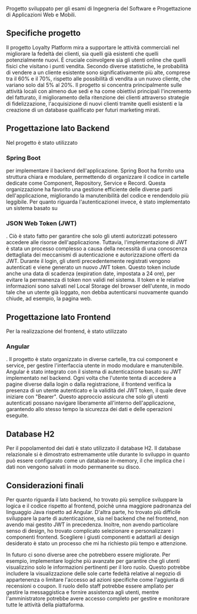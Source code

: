Progetto sviluppato per gli esami di Ingegneria del Software e Progettazione di Applicazioni Web e Mobili.

## Specifiche progetto
Il progetto Loyalty Platform mira a supportare le attività commerciali nel migliorare la fedeltà dei clienti, sia quelli già esistenti che quelli potenzialmente nuovi. È cruciale coinvolgere sia gli utenti online che quelli fisici che visitano i punti vendita.
Secondo diverse statistiche, le probabilità di vendere a un cliente esistente sono significativamente più alte, comprese tra il 60% e il 70%, rispetto alle possibilità di vendita a un nuovo cliente, che variano solo dal 5% al 20%.
Il progetto si concentra principalmente sulle attività locali con almeno due sedi e ha come obiettivi principali l'incremento del fatturato, il miglioramento della ritenzione dei clienti attraverso strategie di fidelizzazione, l'acquisizione di nuovi clienti tramite quelli esistenti e la creazione di un database qualificato per futuri marketing mirati.

## Progettazione lato Backend
Nel progetto è stato utilizzato <h3>Spring Boot</h3> per implementare il backend dell'applicazione. Spring Boot ha fornito una struttura chiara e modulare, permettendo di organizzare il codice in cartelle dedicate come Component, Repository, Service e Record. Questa organizzazione ha favorito una gestione efficiente delle diverse parti dell'applicazione, migliorando la manutenibilità del codice e rendendolo più leggibile. Per quanto riguarda l'autenticazionei invece, è stato implementato un sistema basato su <h3>JSON Web Token (JWT)</h3>. Ciò è stato fatto per garantire che solo gli utenti autorizzati potessero accedere alle risorse dell'applicazione. Tuttavia, l'implementazione di JWT è stata un processo complesso a causa della necessità di una conoscenza dettagliata dei meccanismi di autenticazione e autorizzazione offerti da JWT.
Durante il login, gli utenti precedentemente registrati vengono autenticati e viene generato un nuovo JWT token. Questo token include anche una data di scadenza (expiration date, impostata a 24 ore), per evitare la permanenza di token non validi nel sistema. Il token e le relative informazioni sono salvati nel Local Storage del browser dell'utente, in modo tale che un utente già loggato, non debba autenticarsi nuovamente quando chiude, ad esempio, la pagina web.

## Progettazione lato Frontend
Per la realizzazione del frontend, è stato utilizzato <h3>Angular</h3>. Il progetto è stato organizzato in diverse cartelle, tra cui component e service, per gestire l'interfaccia utente in modo modulare e manutenibile.
Angular è stato integrato con il sistema di autenticazione basato su JWT implementato nel backend. Ogni volta che l'utente tenta di accedere a pagine diverse dalla login o dalla registrazione, il frontend verifica la presenza di un utente autenticato e la validità del JWT token, il quale deve iniziare con "Bearer". Questo approccio assicura che solo gli utenti autenticati possano navigare liberamente all'interno dell'applicazione, garantendo allo stesso tempo la sicurezza dei dati e delle operazioni eseguite.

## Database H2
Per il popolamentod dei dati è stato utilizzato il database H2. Il database relazionale si è dimostrato estremamente utile durante lo sviluppo in quanto può essere configurato come un database in-memory, il che implica che i dati non vengono salvati in modo permanente su disco.

## Considerazioni finali
Per quanto riguarda il lato backend, ho trovato più semplice sviluppare la logica e il codice rispetto al frontend, poichè unna maggiore padronanza del linguaggio Java rispetto ad Angular.
D'altra parte, ho trovato più difficile sviluppare la parte di autenticazione, sia nel backend che nel frontend, non avendo mai gestito JWT in precedenza. Inoltre, non avendo particolare senso di design, ho trovato complicato selezionare e personalizzare i componenti frontend. Scegliere i giusti componenti e adattarli al design desiderato è stato un processo che mi ha richiesto più tempo e attenzione. 

In futuro ci sono diverse aree che potrebbero essere migliorate. Per esempio, implementare logiche più avanzate per garantire che gli utenti visualizzino solo le informazioni pertinenti per il loro ruolo. Questo potrebbe includere la visualizzazione delle sole carte fedeltà relative al negozio di appartenenza o limitare l'accesso ad azioni specifiche come l'aggiunta di recensioni o coupon. Il ruolo dello staff potrebbe essere ampliato per gestire la messaggistica e fornire assistenza agli utenti, mentre l'amministratore potrebbe avere accesso completo per gestire e monitorare tutte le attività della piattaforma.